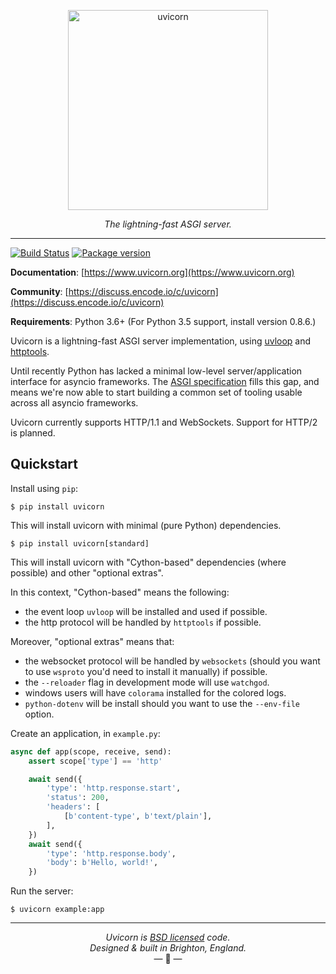 <p align="center">
  <img width="320" height="320" src="https://raw.githubusercontent.com/tomchristie/uvicorn/master/docs/uvicorn.png" alt='uvicorn'>
</p>

<p align="center">
<em>The lightning-fast ASGI server.</em>
</p>

---

[![Build Status](https://github.com/encode/uvicorn/workflows/Test%20Suite/badge.svg)](https://github.com/encode/uvicorn/actions)
[![Package version](https://badge.fury.io/py/uvicorn.svg)](https://pypi.python.org/pypi/uvicorn)

**Documentation**: [https://www.uvicorn.org](https://www.uvicorn.org)

**Community**: [https://discuss.encode.io/c/uvicorn](https://discuss.encode.io/c/uvicorn)

**Requirements**: Python 3.6+ (For Python 3.5 support, install version 0.8.6.)

Uvicorn is a lightning-fast ASGI server implementation, using [uvloop][uvloop] and [httptools][httptools].

Until recently Python has lacked a minimal low-level server/application interface for
asyncio frameworks. The [ASGI specification][asgi] fills this gap, and means we're now able to
start building a common set of tooling usable across all asyncio frameworks.

Uvicorn currently supports HTTP/1.1 and WebSockets. Support for HTTP/2 is planned.

## Quickstart

Install using `pip`:

```shell
$ pip install uvicorn
```

This will install uvicorn with minimal (pure Python) dependencies.

```shell
$ pip install uvicorn[standard]
```

This will install uvicorn with "Cython-based" dependencies (where possible) and other "optional extras".

In this context, "Cython-based" means the following:

- the event loop `uvloop` will be installed and used if possible.
- the http protocol will be handled by `httptools` if possible.

Moreover, "optional extras" means that:

- the websocket protocol will be handled by `websockets` (should you want to use `wsproto` you'd need to install it manually) if possible.
- the `--reloader` flag in development mode will use `watchgod`.
- windows users will have `colorama` installed for the colored logs.
- `python-dotenv` will be install should you want to use the `--env-file` option. 
 
Create an application, in `example.py`:

```python
async def app(scope, receive, send):
    assert scope['type'] == 'http'

    await send({
        'type': 'http.response.start',
        'status': 200,
        'headers': [
            [b'content-type', b'text/plain'],
        ],
    })
    await send({
        'type': 'http.response.body',
        'body': b'Hello, world!',
    })
```

Run the server:

```shell
$ uvicorn example:app
```

---

<p align="center"><i>Uvicorn is <a href="https://github.com/encode/uvicorn/blob/master/LICENSE.md">BSD licensed</a> code.<br/>Designed & built in Brighton, England.</i><br/>&mdash; 🦄  &mdash;</p>

[uvloop]: https://github.com/MagicStack/uvloop
[httptools]: https://github.com/MagicStack/httptools
[asgi]: https://asgi.readthedocs.io/en/latest/
